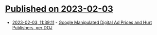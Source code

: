# [Published on 2023-02-03](index.md)

* [2023-02-03, 11:39:11](https://news.ycombinator.com/item?id=34639924) - [Google Manipulated Digital Ad Prices and Hurt Publishers, per DOJ](https://techpolicy.press/how-google-manipulated-digital-ad-prices-and-hurt-publishers-per-doj/)
